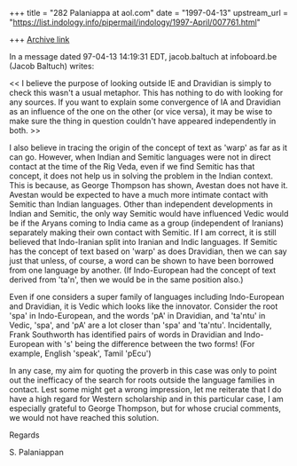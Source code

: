 +++
title = "282 Palaniappa at aol.com"
date = "1997-04-13"
upstream_url = "https://list.indology.info/pipermail/indology/1997-April/007761.html"

+++
[Archive link](https://list.indology.info/pipermail/indology/1997-April/007761.html)

In a message dated 97-04-13 14:19:31 EDT, jacob.baltuch at infoboard.be (Jacob
Baltuch) writes:

<< I believe the purpose of looking outside IE and Dravidian is simply
 to check this wasn't a usual metaphor. This has nothing to do with
 looking for any sources. If you want to explain some convergence of
 IA and Dravidian as an influence of the one on the other (or vice versa),
 it may be wise to make sure the thing in question couldn't have appeared
 independently in both. >>

I also believe in tracing the origin of the concept of text as 'warp' as far
as it can go. However, when Indian and Semitic languages were not in direct
contact at the time of the Rig Veda, even if we find Semitic has that
concept, it does not help us in solving the problem in the Indian context.
This is because, as George Thompson has shown, Avestan does not have it.
Avestan would be expected to have a much more intimate contact with Semitic
than Indian languages. Other than independent developments in Indian and
Semitic, the only way Semitic would have influenced Vedic would be if the
Aryans coming to India came as a group (independent of Iranians) separately
making their own contact with Semitic. If I am correct, it is still believed
that Indo-Iranian split into Iranian and Indic languages. If Semitic has the
concept of text based on 'warp' as does Dravidian, then we can say just that
unless, of course, a word can be shown to have been borrowed from one
language by another. (If Indo-European had the concept of text derived from
'ta'n', then we would be in the same position also.)

Even if one considers a super family of languages including Indo-European and
Dravidian, it is Vedic which looks like the innovator. Consider the root
'spa' in Indo-European, and the words 'pA' in Dravidian, and 'ta'ntu' in
Vedic, 'spa', and 'pA' are a lot closer than 'spa' and 'ta'ntu'.
Incidentally, Frank Southworth has identified pairs of words in Dravidian and
Indo-European with 's' being the difference between the two forms! (For
example, English 'speak', Tamil 'pEcu') 

In any case, my aim for quoting the proverb in this case was only to point
out the inefficacy of the search for roots outside the language families in
contact. Lest some might get a wrong impression, let me reiterate that I do
have a high regard for Western scholarship and in this particular case, I am
especially grateful to George Thompson, but for whose crucial comments, we
would not have reached this solution.

Regards

S. Palaniappan




